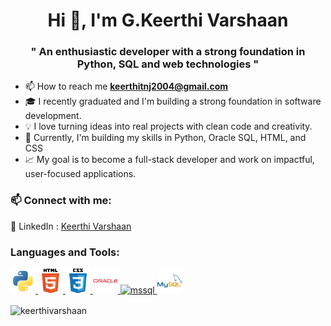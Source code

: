 <h1 align="center">Hi 👋, I'm G.Keerthi Varshaan</h1>
<h3 align="center"> " An enthusiastic developer with a strong foundation in Python, SQL and web technologies " </h3>

- 📫 How to reach me **keerthitnj2004@gmail.com**
- 🎓 I recently graduated and I'm building a strong foundation in software development.
- 💡 I love turning ideas into real projects with clean code and creativity.
- 🧠 Currently, I'm building my skills in Python, Oracle SQL, HTML, and CSS
- 📈 My goal is to become a full-stack developer and work on impactful, user-focused applications.
  

<h3 align="left"> 📫 Connect with me:</h3>
 💼 LinkedIn : <a href="https://www.linkedin.com/in/keerthivarshaan/" target="_blank">  Keerthi Varshaan</a>
 <p align="left">
</p>

<h3 align="left">Languages and Tools:</h3>
<p align="left">
  <a href="https://www.python.org" target="_blank" rel="noreferrer"> <img src="https://raw.githubusercontent.com/devicons/devicon/master/icons/python/python-original.svg" alt="python" width="40" height="40"/> </a>
  <a href="https://www.w3.org/html/" target="_blank" rel="noreferrer"> <img src="https://raw.githubusercontent.com/devicons/devicon/master/icons/html5/html5-original-wordmark.svg" alt="html5" width="40" height="40"/> </a> <a href="https://www.w3schools.com/css/" target="_blank" rel="noreferrer"> <img src="https://raw.githubusercontent.com/devicons/devicon/master/icons/css3/css3-original-wordmark.svg" alt="css3" width="40" height="40"/> </a>
  <a href="https://www.oracle.com/" target="_blank" rel="noreferrer"> <img src="https://raw.githubusercontent.com/devicons/devicon/master/icons/oracle/oracle-original.svg" alt="oracle" width="40" height="40"/> </a>  <a href="https://www.microsoft.com/en-us/sql-server" target="_blank" rel="noreferrer"> <img src="https://www.svgrepo.com/show/303229/microsoft-sql-server-logo.svg" alt="mssql" width="40" height="40"/> </a> <a href="https://www.mysql.com/" target="_blank" rel="noreferrer"> <img src="https://raw.githubusercontent.com/devicons/devicon/master/icons/mysql/mysql-original-wordmark.svg" alt="mysql" width="40" height="40"/> </a> </p>

<p><img align="center" src="https://github-readme-stats.vercel.app/api/top-langs?username=keerthivarshaan&show_icons=true&locale=en&layout=compact" alt="keerthivarshaan" /></p>

<!--
**keerthivarshaan/Keerthivarshaan** is a ✨ _special_ ✨ repository because its `README.md` (this file) appears on your GitHub profile.

Here are some ideas to get you started:

- 🔭 I’m currently working on ...
- 🌱 I’m currently learning ...
- 👯 I’m looking to collaborate on ...
- 🤔 I’m looking for help with ...
- 💬 Ask me about ...
- 📫 How to reach me: ...
- 😄 Pronouns: ...
- ⚡ Fun fact: ...
-->
